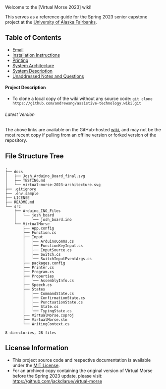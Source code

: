 Welcome to the [Virtual Morse 2023] wiki! 

This serves as a reference guide for the Spring 2023 senior capstone project at the [University of Alaska Fairbanks](https://www.cs.uaf.edu/).

## Table of Contents

* [Email](Email.md)
* [Installation Instructions](Installation-Instructions.md)
* [Printing](Printing.md)
* [System Architecture](System-Architecture.md)
* [System Description](System-Description.md)
* [Unaddressed Notes and Questions](Unaddressed-Notes-and-Questions.md)

#### Project Description
- To clone a local copy of the wiki without any source code: `git clone https://github.com/andrewsng/assistive-technology.wiki.git`

###### Latest Version
The above links are available on the GitHub-hosted [wiki](https://github.com/andrewsng/assistive-technology/wiki), and may not be the most recent copy if pulling from an offline version or forked version of the repository.

## File Structure Tree

```
.
├── docs
│   ├── Josh_Arduino_Board_final.svg
│   ├── TESTING.md
│   └── virtual-morse-2023-architecture.svg
├── .gitignore
├── .env.sample
├── LICENSE
├── README.md
└── src
    ├── Arduino_INO_Files
    │   └── josh_board
    │       └── josh_board.ino
    └── VirtualMorse
        ├── App.config
        ├── Function.cs
        ├── Input
        │   ├── ArduinoComms.cs
        │   ├── FunctionKeyInput.cs
        │   ├── InputSource.cs
        │   ├── Switch.cs
        │   └── SwitchInputEventArgs.cs
        ├── packages.config
        ├── Printer.cs
        ├── Program.cs
        ├── Properties
        │   └── AssemblyInfo.cs
        ├── Speech.cs
        ├── States
        │   ├── CommandState.cs
        │   ├── ConfirmationState.cs
        │   ├── PunctuationState.cs
        │   ├── State.cs
        │   └── TypingState.cs
        ├── VirtualMorse.csproj
        ├── VirtualMorse.sln
        └── WritingContext.cs

8 directories, 28 files
```

## License Information
- This project source code and respective documentation is available under the [MIT License](https://github.com/andrewsng/assistive-technology/blob/main/LICENSE).
- For an archived copy containing the original version of Virtual Morse before the Spring 2023 update, please visit: https://github.com/jackdlarue/virtual-morse

